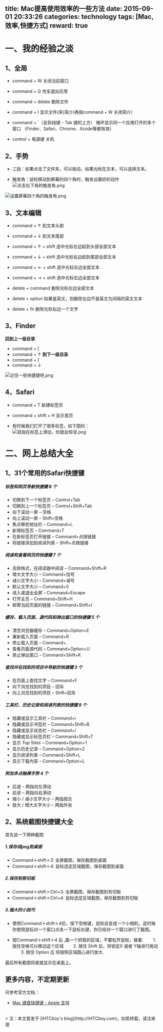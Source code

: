 title: Mac提高使用效率的一些方法
date: 2015-09-01 20:33:26
categories: technology
tags: [Mac,效率,快捷方式]
reward: true
---

# 一、我的经验之淡
## 1、全局

- command + W              关闭当前窗口
- command + Q              完全退出应用
- command + delete       删除文件
- command + I               显示文件(夹)简介(再按command + W 关闭简介）
- command + `（反斜线键 - Tab 键的上方）	循环显示同一个应用打开的多个窗口 （Finder、Safari、Chrome、Xcode等都有效）

- control + 电源键            关机

<!--more-->

## 2、手势

- 三指：如果点击了文件夹，可以拖动，如果光标在文本，可以选择文本。

- 触发角：鼠标移动到屏幕的四个角时，触发设置好的动作
![点击右下角的触发角.png](https://github.com/iHTCboy/iGallery/raw/master/BlogImages/2015/09/点击右下角的触发角.png)

![设置屏幕四个角的触发角.png](https://github.com/iHTCboy/iGallery/raw/master/BlogImages/2015/09/设置屏幕四个角的触发角.png)


## 3、文本编辑

- command + ↑       到文本头部
- command + ↓       到文本尾部
- command + ↑ + shift       选中光标左边起到头部全部文本
- command + ↓ + shift       选中光标右边起到尾部全部文本
- command + ← + shift       选中光标左边全部文本
- command + → + shift       选中光标右边全部文本

- delete + command     删除光标左边全部文本
- delete + option          如果是英文，则删除左边不是英文为间隔的英文文本
- delete + fn                 删除光标右边一个文字


## 3、Finder

**回到上一级目录**
- command + [ 
- command + ↑
**到下一级目录**
- command + ]
- command + ↓

![记住一些快捷键吧.png](https://github.com/iHTCboy/iGallery/raw/master/BlogImages/2015/09/记住一些快捷键吧.png)


## 4、Safari
- command + T                新建标签页
- command + shift + H    显示首页

- 有时候我们打开了很多标签，如下图的：
![双指在标签上滑动，你就会惊讶.png](https://github.com/iHTCboy/iGallery/raw/master/BlogImages/2015/09/双指在标签上滑动，你就会惊讶.png)


# 二、网上总结大全
## 1、31个常用的Safari快捷键
##### 标签和网页导航快捷键 8 个

- 切换到下一个标签页 – Control+Tab
- 切换到上一个标签页 – Control+Shift+Tab
- 向下滚动一屏 – 空格
- 向上滚动一屏 – Shift+空格
- 焦点移到地址栏 – Command+L
- 新增标签页 – Command+T
- 在新标签页打开链接 – Command+点按链接
- 将链接添加到阅读列表 – Shift+点按链接

##### 阅读和查看网页的快捷键 7 个

- 去除格式，在阅读器中阅读 – Command+Shift+R
- 增大文字大小 – Command+加号
- 减小文字大小 – Command+减号
- 默认文字大小 – Command+0
- 进入或退出全屏 – Command+Escape
- 打开主页 – Command+Shift+H
- 邮寄当前页面的链接 – Command+Shift+I

##### 缓存、载入页面、源代码和弹出窗口的快捷键 5 个

- 清空浏览器缓存 – Command+Option+E
- 重新载入页面 – Command+R
- 停止载入页面 – Command+.
- 查看页面源代码 – Command+Option+U
- 禁止弹出窗口 – Command+Shift+K

##### 查找并在找到的项目中导航的快捷键 3 个

- 在页面上查找文字 – Command+F
- 向下浏览找到的项目 – 回车
- 向上浏览找到的项目 – Shift+回车

##### 工具栏、历史记录和阅读列表的快捷键 8 个

- 隐藏或显示工具栏 – Command+i
- 隐藏或显示书签栏 – Command+Shift+B
- 隐藏或显示状态栏 – Command+/
- 隐藏或显示标签页栏 – Command+Shift+T
- 显示 Top Sites – Command+Option+1
- 显示历史记录 – Command+Option+2
- 显示阅读列表 – Command+Shift+L
- 显示下载内容 – Command+Option+L

##### 附加多点触摸手势 4 个

- 后退 – 两指向左滑动
- 前进 – 两指向右滑动
- 缩小 / 减小文字大小 – 两指捏合
- 放大 / 增大文字大小 – 两指外张


## 2、系统截图快捷键大全
 首先说一下两种截图
##### 1.保存成png到桌面

- Command＋shift＋3: 全屏截图，保存截图到桌面
- Command＋shift＋4: 鼠标选定区域截图，保存截图到桌面

##### 2.保存到剪切板

- Command＋shift＋Ctrl+3: 全屏截图，保存截图到剪切板
- Command＋shift＋Ctrl+4: 鼠标选定区域截图，保存截图到剪切板

##### 3.强大的小技巧

- 使用Command＋shift＋4后，按下空格键，鼠标会变成一个小相机，这时候你使用鼠标对一个窗口点击一下鼠标左键，你已经对一个窗口进行了截图。

- 按Command＋shift＋4 后 ,画一个抓取的区域，不要松开鼠标，接着:
　　1. 按住空格可以移动这个区域
　　2. 按住 Shift 后，将锁定X 或者 Y轴进行拖动
　　3. 按住 Option 后 将按照区域圆心进行放大.

最后所有截图将直接显示在桌面上。

## 更多内容，不定期更新

可参考官方文档：
- [Mac 键盘快捷键 - Apple 支持](https://support.apple.com/zh-cn/HT201236)

<br>
> 注：本文首发于 [iHTCboy's blog](http://iHTCboy.com)，如若转载，请注来源

